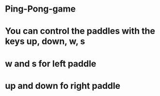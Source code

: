 # Ping-Pong-game
# You can control the paddles with the keys up, down, w, s
# w and s for left paddle
# up and down fo right paddle
